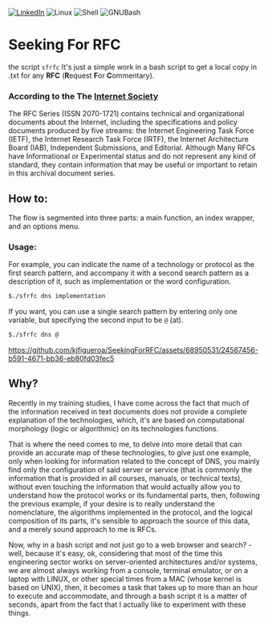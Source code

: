 [![LinkedIn][linkedin-shield]][linkedin-url] ![Linux] ![Shell] ![GNUBash]

# Seeking For RFC
the script `sfrfc` It's just a simple work in a bash script to get a local copy in .txt for any **RFC** (**R**equest **F**or **C**ommentary).

### According to the The [Internet Society](https://www.internetsociety.org/)
The RFC Series (ISSN 2070-1721) contains technical and organizational documents about the Internet, including the specifications and policy documents produced by five streams: the Internet Engineering Task Force (IETF), the Internet Research Task Force (IRTF), the Internet Architecture Board (IAB), Independent Submissions, and Editorial.
Although Many RFCs have Informational or Experimental status and do not represent any kind of standard, they contain information that may be useful or important to retain in this archival document series.

## How to:
The flow is segmented into three parts: a main function, an index wrapper, and an options menu. 

### Usage:
For example, you can indicate the name of a technology or protocol as the first search pattern, and accompany it with a second search pattern as a description of it, such as implementation or the word configuration.

```sh
$./sfrfc dns implementation
```
If you want, you can use a single search pattern by entering only one variable, but specifying the second input to be `@` (at).
```sh
$./sfrfc dns @
```

https://github.com/kjfigueroa/SeekingForRFC/assets/68950531/24567456-b591-4671-bb36-eb80fd03fec5


## Why? 
Recently in my training studies, I have come across the fact that much of the information received in text documents does not provide a complete explanation of the technologies, which, it's are based on computational morphology (logic or algorithmic) on its technologies functions.

That is where the need comes to me, to delve into more detail that can provide an accurate map of these technologies, to give just one example, only when looking for information related to the concept of DNS, you mainly find only the configuration of said server or service (that is commonly the information that is provided in all courses, manuals, or technical texts), without even touching the information that would actually allow you to understand how the protocol works or its fundamental parts, then, following the previous example, if your desire is to really understand the nomenclature, the algorithms implemented in the protocol, and the logical composition of its parts, it's sensible to approach the source of this data, and a merely sound approach to me is RFCs.

Now, why in a bash script and not just go to a web browser and search? - well, because it's easy, ok, considering that most of the time this engineering sector works on server-oriented architectures and/or systems, we are almost always working from a console, terminal emulator, or on a laptop with LINUX, or other special times from a MAC (whose kernel is based on UNIX), then, it becomes a task that takes up to more than an hour to execute and accommodate, and through a bash script it is a matter of seconds, apart from the fact that I actually like to experiment with these things.

[linkedin-shield]: https://img.shields.io/badge/LinkedIn-0077B5?style=for-the-badge&logo=linkedin&logoColor=white
[linkedin-url]: https://www.linkedin.com/in/kjfigueroa/
[Linux]: https://img.shields.io/badge/Linux-FCC624?style=for-the-badge&logo=linux&logoColor=black
[shell]: https://img.shields.io/badge/Shell_Script-121011?style=for-the-badge&logo=gnu-bash&logoColor=white
[GNUBash]: https://img.shields.io/badge/GNU%20Bash-4EAA25?style=for-the-badge&logo=GNU%20Bash&logoColor=white
